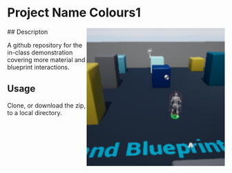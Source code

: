 # Project Name  Colours1
<img src="Saved/AutoScreenshot.png" width="320"  align="right" />
## Descripton

A github repository for the in-class demonstration covering more material and blueprint interactions. 

## Usage
Clone, or download the zip, to a local directory.
